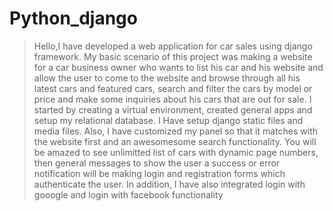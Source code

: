 # Python_django
> Hello,I have developed a web application for car sales using django framework. 
> My basic scenario of this project was making a website for a car business owner who wants to list his car and his website and allow the user to come to the website and browse through all his latest cars and featured cars, search and filter the cars by model or price and make some inquiries about his cars that are out for sale.
> I started by creating a virtual environment, created general apps and setup my relational database.
> I Have setup django static files and media files. Also, I have customized my panel so that it matches with the website first and an awesomesome search functionality.
> You will be amazed to see unlimitted list of cars with dynamic page numbers, then general messages to show the user a success or error notification will be making login and registration forms which authenticate the user.
> In addition, I have also integrated login with gooogle and login with facebook functionality 
